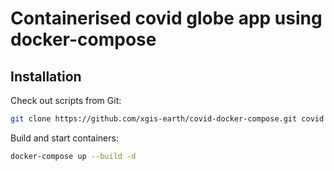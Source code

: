 # Containerised covid globe app using docker-compose

## Installation

Check out scripts from Git:

```bash
git clone https://github.com/xgis-earth/covid-docker-compose.git covid && cd covid
```

Build and start containers:

```bash
docker-compose up --build -d
```

